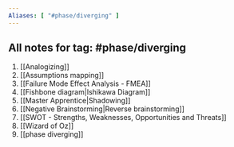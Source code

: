 ```yaml
---
Aliases: [ "#phase/diverging" ]
---
```

## All notes for tag: #phase/diverging 
1. [[Analogizing]]
2. [[Assumptions mapping]]
3. [[Failure Mode Effect Analysis - FMEA]]
4. [[Fishbone diagram|Ishikawa Diagram]]
5. [[Master Apprentice|Shadowing]]
6. [[Negative Brainstorming|Reverse brainstorming]]
7. [[SWOT - Strengths, Weaknesses, Opportunities and Threats]]
8. [[Wizard of Oz]]
9. [[phase diverging]]
